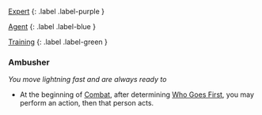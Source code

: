 
[Expert](Game/Expert-List)
{: .label .label-purple }

[Agent](Game/Agent)
{: .label .label-blue }

[Training](Game/Training-List)
{: .label .label-green }
### Ambusher
*You move lightning fast and are always ready to*
* At the beginning of [Combat](Game/Core/Combat), after determining [Who Goes First](Game/Core/Combat#Who%20Goes%20First), you may perform an action, then that person acts.

